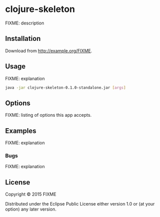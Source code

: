 # clojure-skeleton

FIXME: description


## Installation

Download from http://example.org/FIXME.


## Usage

FIXME: explanation

```sh
java -jar clojure-skeleton-0.1.0-standalone.jar [args]
```


## Options

FIXME: listing of options this app accepts.


## Examples

FIXME: explanation


### Bugs

FIXME: explanation


## License

Copyright © 2015 FIXME

Distributed under the Eclipse Public License either version 1.0 or (at
your option) any later version.
